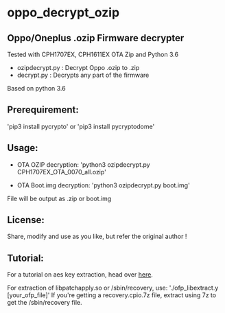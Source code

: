 # oppo_decrypt_ozip
Oppo/Oneplus .ozip Firmware decrypter
------------------------------------

Tested with CPH1707EX, CPH1611EX OTA Zip and Python 3.6

* ozipdecrypt.py : Decrypt Oppo .ozip to .zip
* decrypt.py  : Decrypts any part of the firmware

Based on python 3.6

Prerequirement:
-------------
'pip3 install pycrypto' or
'pip3 install pycryptodome'


Usage:
-------- 
* OTA OZIP decryption:
'python3 ozipdecrypt.py CPH1707EX_OTA_0070_all.ozip'

* OTA Boot.img decryption:
'python3 ozipdecrypt.py boot.img'

File will be output as .zip or boot.img

License:
-------- 
Share, modify and use as you like, but refer the original author !

Tutorial:
---------
For a tutorial on aes key extraction, head over [here](https://bkerler.github.io/reversing/2019/04/24/the-game-begins/).

For extraction of libpatchapply.so or /sbin/recovery, use:
'./ofp_libextract.y [your_ofp_file]'
If you're getting a recovery.cpio.7z file, extract using 7z to get the /sbin/recovery file.
